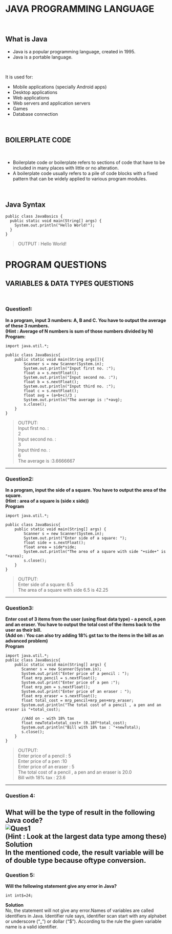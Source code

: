 # JAVA PROGRAMMING LANGUAGE
<br>

## What is Java
- Java is a popular programming language, created in 1995.
- Java is a portable language.

<br>

It is used for:
- Mobile applications (specially Android apps)
- Desktop applications
- Web applications
- Web servers and application servers
- Games
- Database connection
<br>

## BOILERPLATE CODE
<br>

- Boilerplate code or boilerplate refers to sections of code that have to be included in many places with little or no alteration.
- A boilerplate code usually refers to a pile of code blocks with a fixed pattern that can be widely applied to various program modules.
<br>

## Java Syntax
```
public class JavaBasics {
  public static void main(String[] args) {
    System.out.println("Hello World!");
  }
}
```
>OUTPUT : Hello World!

# PROGRAM QUESTIONS
## VARIABLES & DATA TYPES QUESTIONS
<br>

### Question1:
**In a program, input 3 numbers: A, B and C. You have to output the average of these 3 numbers. <br>(Hint : Average of N numbers is sum of those numbers divided by N)<br>**
**Program:**
```
import java.util.*;

public class JavaBasics{
    public static void main(String args[]){
        Scanner s = new Scanner(System.in);
        System.out.println("Input first no. :");
        float a = s.nextFloat();
        System.out.println("Input second no. :");
        float b = s.nextFloat();
        System.out.println("Input third no. :");
        float c = s.nextFloat();
        float avg = (a+b+c)/3 ;
        System.out.println("The average is :"+avg);
        s.close();
    }
}
```
>OUTPUT:
><br>
>Input first no. :
><br>
>2
><br>
>Input second no. :
><br>
>3
><br>
>Input third no. :
><br>
>6
><br>
>The average is :3.6666667
---

### Question2:
**In a program, input the side of a square. You have to output the area of the square.<br>(Hint : area of a square is (side x side)) <br>**
**Program**
```
import java.util.*;

public class JavaBasics{
    public static void main(String[] args) {
        Scanner s = new Scanner(System.in);
        System.out.print("Enter side of a square: ");
        float side = s.nextFloat();
        float area = side*side;
        System.out.println("The area of a square with side "+side+" is "+area);
        s.close();
    }
}
```
>OUTPUT:
><br>
>Enter side of a square: 6.5
><br>
>The area of a square with side 6.5 is 42.25
---

### Question3: 
**Enter cost of 3 items from the user (using float data type) - a pencil, a pen and an eraser. You have to output the total cost of the items back to the user as their bill. <br> (Add on : You can also try adding 18% gst tax to the items in the bill as an advanced problem) <br>**
**Program**
```
import java.util.*;
public class JavaBasics{
    public static void main(String[] args) {
       Scanner s = new Scanner(System.in);
       System.out.print("Enter price of a pencil : ");
       float mrp_pencil = s.nextFloat();
       System.out.print("Enter price of a pen :");
       float mrp_pen = s.nextFloat();
       System.out.print("Enter price of an eraser : ");
       float mrp_eraser = s.nextFloat();
       float total_cost = mrp_pencil+mrp_pen+mrp_eraser;
       System.out.println("The total cost of a pencil , a pen and an eraser is "+total_cost);

       //Add on - with 18% tax
       float newTotal=total_cost+ (0.18f*total_cost);
       System.out.println("Bill with 18% tax : "+newTotal);
       s.close();
    }
}
```
>OUTPUT:
><br>
>Enter price of a pencil : 5
><br>
>Enter price of a pen :10
><br>
>Enter price of an eraser : 5
><br>
>The total cost of a pencil , a pen and an eraser is 20.0
><br>
>Bill with 18% tax : 23.6
---

### Question 4:
**What will be the type of result in the following Java code?** <br>
![Ques1](https://github.com/Raveena-29/Java/assets/148243757/5f11dd17-e059-4f0c-980f-a3ea310efe0a)
<br>
**(Hint : Look at the largest data type among these)<br>**
**Solution**
<br>
In the mentioned code, the result variable will be of double type because oftype conversion.
--- 

### Question 5: 
**Will the following statement give any error in Java?**
```
int int$=24;
```
**Solution**<br>
No, the statement will not give any error.Names of variables are called identifiers in Java. Identifier rule says, identifier scan start with any alphabet or underscore (“_”) or dollar (“$”). According to the rule the given variable name is a valid identifier.

